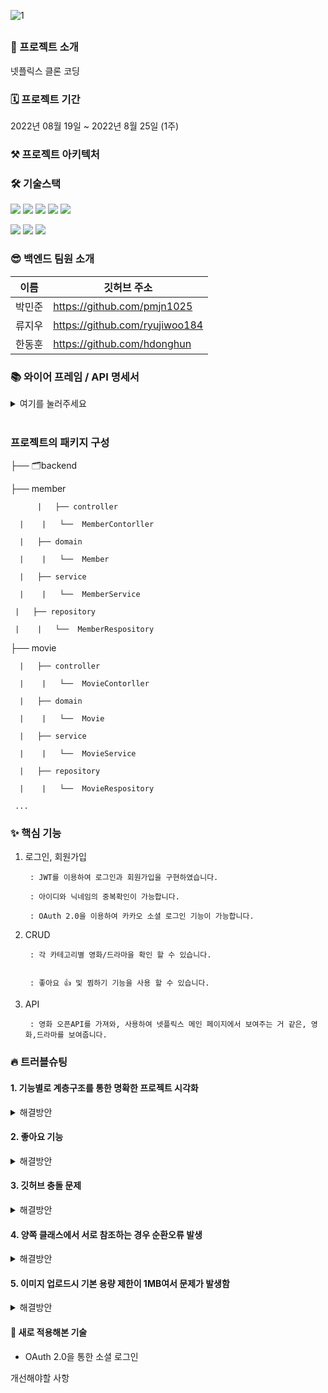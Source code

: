 ![1](https://user-images.githubusercontent.com/67058000/186458930-d71285c5-1ceb-4ecc-9d04-235b145e98ba.png)


##
### 🙌 프로젝트 소개

넷플릭스 클론 코딩


### 🗓 프로젝트 기간
2022년 08월 19일 ~ 2022년 8월 25일 (1주)

### ⚒️ 프로젝트 아키텍처


### 🛠 기술스택

<img src="https://img.shields.io/badge/java-007396?style=for-the-badge&logo=java&logoColor=white"> <img src="https://img.shields.io/badge/spring-6DB33F?style=for-the-badge&logo=spring&logoColor=white"> <img src="https://img.shields.io/badge/springboot-6DB33F?style=for-the-badge&logo=springboot&logoColor=white"> 
<img src="https://img.shields.io/badge/mysql-4479A1?style=for-the-badge&logo=mysql&logoColor=white"> <img src="https://img.shields.io/badge/amazonaws-232F3E?style=for-the-badge&logo=amazonaws&logoColor=white"> 

 <img src="https://img.shields.io/badge/github-181717?style=for-the-badge&logo=github&logoColor=white"> <img src="https://img.shields.io/badge/git-F05032?style=for-the-badge&logo=git&logoColor=white"> <img src="https://img.shields.io/badge/gradle-02303A?style=for-the-badge&logo=gradle&logoColor=white">



### 😎 백엔드 팀원 소개
이름 | 깃허브 주소 |
---|---|
박민준 |	https://github.com/pmjn1025 
류지우 |	https://github.com/ryujiwoo184
한동훈 | https://github.com/hdonghun

### 📚 와이어 프레임 / API 명세서

<details>
<summary>여기를 눌러주세요</summary>
<div markdown="1">


[노션으로 열기](https://www.notion.so/2-264b9001bbcc4d58a0c1a63ae6f4e369)

</div>
</details>
<br>

### 프로젝트의 패키지 구성

├── 🗂backend  

   ├── member  
   
          |   ├── controller

  	  |    |   └──  MemberContorller

   	  |   ├── domain

  	  |    |   └──  Member

  	  |   ├── service

   	  |    |   └──  MemberService
 
   	 |   ├── repository
   
   	 |    |   └──  MemberRespository

   ├── movie  
   
	  |   ├── controller

  	  |    |   └──  MovieContorller

  	  |   ├── domain

  	  |    |   └──  Movie

  	  |   ├── service

  	  |    |   └──  MovieService
 
  	  |   ├── repository
   
  	  |    |   └──  MovieRespository  
     
     ...



### ✨ 핵심 기능

1. 로그인, 회원가입

        : JWT를 이용하여 로그인과 회원가입을 구현하였습니다.

        : 아이디와 닉네임의 중복확인이 가능합니다.

        : OAuth 2.0을 이용하여 카카오 소셜 로그인 기능이 가능합니다.

2. CRUD

        : 각 카테고리별 영화/드라마을 확인 할 수 있습니다.
        

        : 좋아요 👍 및 찜하기 기능을 사용 할 수 있습니다.
        
3. API
       
        : 영화 오픈API를 가져와, 사용하여 넷플릭스 메인 페이지에서 보여주는 거 같은, 영화,드라마를 보여줍니다.

### 🔥 트러블슈팅
#### 1. 기능별로 계층구조를 통한 명확한 프로젝트 시각화 
<details>
<summary>해결방안</summary>
<div markdown="1">
 <br>
 
      - 기존의 프로젝트에 패키지 구성에 깔끔하지 못하고, 찾고자 하는 데이터에 대한 정리가 잘 되지 않은 것을 느끼고, 
	프로젝트를 계속 진행하면서 패키지를 어떻게 구성할 것인가에 고민이 생겼다. 프로젝트의 패키지 구성은 계층별, 기능별 구성으로 나눌 수 있다. 
 
<br>  
 
    1.기능별로 나누고 계층별로 나누기 
    - 클래스의 기능과 역할에 따라서 패키지를 구성하는 것이다. 
	예를 들어 User의 정보를 관여하는 패키지를 구성한다면, User패키지 안에 UserEntity, UserService, UserDTO, UserRepository가 포함되어 구성되게 된다. 
	프로젝트가 커질수록 패키지 안의 클래스 수가 증가하기 때문에 기능별 구성이 재사용성이 좋고 Package Principle을 잘 지키기는 이점이 있어 많이 사용된다. 
![image](https://user-images.githubusercontent.com/67058000/186604944-fa5c1258-fd32-4860-a797-40c684ab700b.png)

   
 <br>
 <br>
 <br>

</details>
 

#### 2. 좋아요 기능
	
<details>
<summary>해결방안</summary>
<div markdown="1">
 <br>

ERD를 참고하여 작성했지만 연관관계, oneTomany와 manyToOne에 대한 각각 이해가 부족해, 에러가 발생하였음
 <br>
 
 
 ```java
public SecurityFilterChain filterChain(HttpSecurity http) throws Exception
 http
          .cors().configurationSource(corsConfigurationSource());
          ...후략...
```

```java
 @Bean
    public CorsConfigurationSource corsConfigurationSource() {
       final CorsConfiguration configuration = new CorsConfiguration();

        configuration.setAllowedOrigins(Arrays.asList("http://localhost:3000", "http://3.37.127.16:8080"));
        configuration.addAllowedHeader("*");
        configuration.addAllowedHeader("Authorization");
        configuration.addAllowedMethod("*");
        configuration.setAllowCredentials(true);
        configuration.setMaxAge(3600L); //preflight 결과를 1시간동안 캐시에 저장
        configuration.addExposedHeader("*");
        UrlBasedCorsConfigurationSource source = new UrlBasedCorsConfigurationSource();
        source.registerCorsConfiguration("/**", configuration);
        return source;
    }
```    
위와 같이 필터 부분에 cors설정을 해주고 마찬가지로 필터 부분에 아래의 Bean을 추가하였으나 cors에러가 해결되지 않았다. 

이유는 configure 파트에서 H2console 사용을 위해 추가해놓은 Bean 때문
사실 이유는 모르는데 주석처리하니까 됨 아마 충돌 문제일듯
```java
//    @Bean
//    public WebSecurityCustomizer webSecurityCustomizer() {
//        // h2-console 사용에 대한 허용 (CSRF, FrameOptions 무시)
//        return (web) -> web.ignoring()
//                .antMatchers("/h2-console/**")
//                .antMatchers("/api/members/**")
//                .antMatchers("/favicon.ico");
//
//    }
```
 <br>
 <br>
 <br>

</details>
 
 
#### 3. 깃허브 충돌 문제
<details>
<summary>해결방안</summary>
<div markdown="1">
 <br>
최대한 충돌을 발생시키지 않으려고 여러 방법을 시도했는데 그냥 풀리퀘스트 하고 비교해서 처리하는게 가장 편했다!

 <br>
 <br>
</details>

#### 4. 양쪽 클래스에서 서로 참조하는 경우 순환오류 발생
<details>
<summary>해결방안</summary>
<div markdown="1">
 <br>
상호 참조 하는 경우를 만들지 말자
 <br>
 <br>

</details>

#### 5. 이미지 업로드시 기본 용량 제한이 1MB여서 문제가 발생함
<details>
<summary>해결방안</summary>
<div markdown="1"> 
 <br>
application.properties 파일에
 
 
```java
spring.servlet.multipart.maxFileSize=10MB
spring.servlet.multipart.maxRequestSize=10MB
 ```

 와 같이 제한을 설정할 수 있음
 <br>
 <br>
 <br>
</details>

#### 📖 새로 적용해본 기술
- OAuth 2.0을 통한 소셜 로그인
 
 
개선해야할 사항

